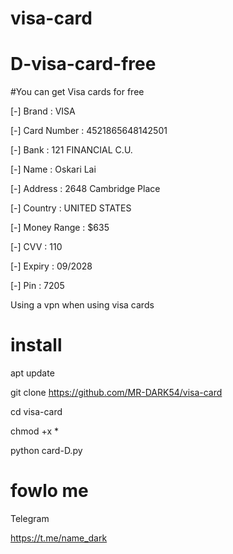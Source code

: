 # visa-card
# D-visa-card-free

#You can get Visa cards for free

[-] Brand : VISA

[-] Card Number : 4521865648142501

[-] Bank : 121 FINANCIAL C.U.

[-] Name : Oskari Lai

[-] Address : 2648 Cambridge Place

[-] Country : UNITED STATES

[-] Money Range : $635

[-] CVV : 110

[-] Expiry : 09/2028

[-] Pin : 7205

Using a vpn when using visa cards 


# install 



apt update 




git clone https://github.com/MR-DARK54/visa-card





cd visa-card



chmod +x *



python card-D.py





# fowlo me 



Telegram

https://t.me/name_dark
